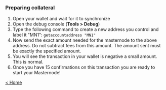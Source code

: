### Preparing collateral

1. Open your wallet and wait for it to synchronize
2. Open the debug console (**Tools > Debug**)
3. Type the following command to create a new address you control and label it "MN1": `getaccountaddress "MN1"`
4. Now send the exact amount needed for the masternode to the above address. 
  Do not subtract fees from this amount. The amount sent must be exactly the specified amount. 
5. You will see the transaction in your wallet is negative a small amount. This is normal.
6. Once you have 15 confirmations on this transaction you are ready to start your Masternode!


[< Home](README.md)
